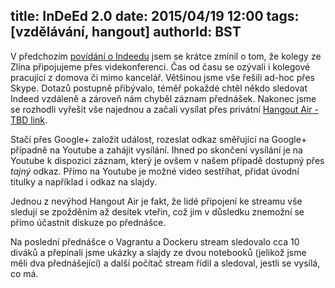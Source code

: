 title: InDeEd 2.0
date: 2015/04/19 12:00
tags: [vzdělávání, hangout]
authorId: BST
---
V předchozím [povídání o Indeedu](/2015/02/26/indeed)  jsem se krátce zmínil o tom, že kolegy ze Zlína připojujeme přes videkonferenci. Čas od času se ozývali i kolegové pracující z domova  či mimo kancelář. Většinou jsme vše řešili ad-hoc přes Skype. Dotazů postupně přibývalo, téměř pokaždé chtěl někdo sledovat Indeed vzdáleně a zároveň nám chyběl záznam přednášek. Nakonec jsme se rozhodli vyřešit vše najednou a začali vysílat přes privátní [Hangout Air - TBD link]().

Stačí přes Google+ založit událost, rozeslat odkaz směřující na Google+ případně na Youtube a zahájit vysílání. Ihned po skončení vysílání je na Youtube k dispozici záznam, který je ovšem v našem případě dostupný přes _tajný_ odkaz. Přímo na Youtube je možné video sestříhat, přidat úvodní titulky a například i odkaz na slajdy. 

Jednou z nevýhod Hangout Air je fakt, že lidé připojení ke streamu vše sledují se zpožděním až desítek vteřin, což jim v důsledku znemožní se přímo účastnit diskuze po přednášce.

Na poslední přednášce o Vagrantu a Dockeru stream sledovalo cca 10 diváků a přepínali jsme ukázky a slajdy ze dvou notebooků (jelikož jsme měli dva přednášející) a další počítač stream řídil a sledoval, jestli se vysílá, co má.


